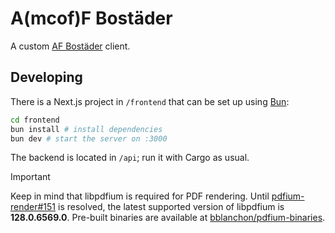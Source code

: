# A(mcof)F Bostäder

A custom [AF Bostäder](https://www.afbostader.se/) client.

## Developing

There is a Next.js project in `/frontend` that can be set up using [Bun](https://bun.sh/):

```sh
cd frontend
bun install # install dependencies
bun dev # start the server on :3000
```
The backend is located in `/api`; run it with Cargo as usual.

> [!IMPORTANT]
> Keep in mind that libpdfium is required for PDF rendering. Until [pdfium-render#151](https://github.com/ajrcarey/pdfium-render/issues/151) is resolved, the latest supported version of libpdfium is **128.0.6569.0**. Pre-built binaries are available at [bblanchon/pdfium-binaries](https://github.com/bblanchon/pdfium-binaries/releases/tag/chromium%2F6569).
